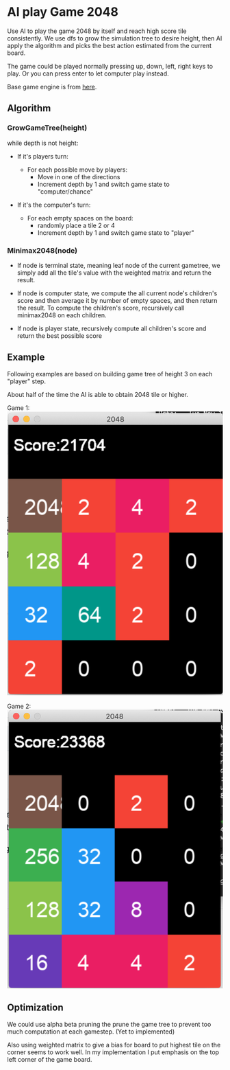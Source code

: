 # AI play Game 2048 
Use AI to play the game 2048 by itself and reach high score tile consistently. We use dfs to grow the
simulation tree to desire height, then AI apply the algorithm and picks the best action estimated
from the current board.

The game could be played normally pressing up, down, left, right keys to play.
Or you can press enter to let computer play instead.

Base game engine is from [here](https://gist.github.com/lewisjdeane/752eeba4635b479f8bb2).

## Algorithm
### GrowGameTree(height)
while depth is not height:
- If it's players turn:
  - For each possible move by players:
    - Move in one of the directions
    - Increment depth by 1 and switch game state to "computer/chance"
    
- If it's the computer's turn:
  - For each empty spaces on the board:
    - randomly place a tile 2 or 4
    - Increment depth by 1 and switch game state to "player" 

### Minimax2048(node)
- If node is terminal state, meaning leaf node of the current gametree,
we simply add all the tile's value with the weighted matrix and return the result.

- If node is computer state, we compute the all current node's children's score
and then average it by number of empty spaces, and then return the result.
To compute the children's score, recursively call minimax2048 on each children.

- If node is player state, recursively compute all children's score and return the
best possible score

## Example
Following examples are based on building game tree of height 3 on each "player" step.

About half of the time the AI is able to obtain 2048 tile or higher.

Game 1:
![Game state of 2048 game board](game1.png)

Game 2:
![Game state of 2048 game board](game2.png)



## Optimization
We could use alpha beta pruning the prune the game tree to prevent too much computation
at each gamestep. (Yet to implemented)

Also using weighted matrix to give a bias for board to put highest tile on the corner seems
to work well. In my implementation I put emphasis on the top left corner of the game board.
